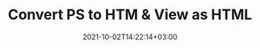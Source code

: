 ---
############################# Static ############################
layout: "autogen"
date: 2021-10-02T14:22:14+03:00
draft: false
path: "total/net/conversion/ps-to-htm/"

############################# Head ############################
head_title: "Convert PS to HTM in C# VB.NET & View as HTML"
head_description: "Code example to convert PS to HTM and 100+ other file formats in .NET (C#, VB.NET, ASP.NET & .NET Core) applications. Display the Converted HTM document as HTML viewer."

############################# Header ############################
title: "Convert PS to HTM & View as HTML"
description: "Programmatically convert PS to HTM in .NET applications using flexible options to customize the resultant document. Convert the complete document or specific pages based on page numbers or selective page ranges using the .NET document conversion library."

############################# SubMenu ############################
submenu:
    enable: false

############################# Content ############################
content:
    enable: true
    block:
    - title_left: "PS to HTM Conversion in C# .NET"
      content_left: |
          PS to HTM file conversion using C#. Add watermark and view the converted document as HTML without using any external software.

          -   Create **Converter** object to convert PS document
          -   Set the convert options for HTM format
          -   Call **Convert** method of **Converter** class instance for conversion to HTM
          -   Set options for HTML viewer
          -   Create **Viewer** object to view converted HTM as HTML
          
      title_right: "Convert Whole Document or Specific Pages"
      content_right: |
          You require `GroupDocs.Conversion` & `GroupDocs.Viewer` namespaces to convert between a wide range of popular document types such as PDF, Microsoft Word, Excel, PowerPoint, Project, Outlook, HTML, diagrams and image file formats. Explore other [.NET APIs for Office documents](https://products.conholdate.com/total/net/) as offered by Conholdate.Total.
          
          Get the respective assembly files from the [downloads](https://downloads.conholdate.com/total/net) or fetch the whole package from [Nuget](https://www.nuget.org/packages/Conholdate.Total/) to add 'Conholdate.Total` directly in your workspace.
          
      code: |
          ```cs {linenos=false}
          // Convert PS to HTM using GroupDocs.Conversion API
          // Create Converter object to convert PS document
          using (Converter converter = new Converter("input.ps"))
          {
              // set the convert options for HTM format
              var convertOptions = converter.GetPossibleConversions()["htm"].ConvertOptions;

              // convert to HTM format
              converter.Convert("output.htm", convertOptions);
          }

          // Set options for HTML viewer
          HtmlViewOptions viewOptions = HtmlViewOptions.ForEmbeddedResources("output{0}.html");

          // Create Viewer object to view converted HTM as HTML
          using (Viewer viewer = new Viewer("output.htm"))
          {
              viewer.View(viewOptions);
          }
          ```
    - title_left: "Add Watermark to Converted HTM in C#"
      content_left: |
          Accurately convert documents (PS to HTM) exactly as the original file and apply text or image watermarks to the converted document pages using C# .NET.

          -   Create **Converter** object to convert PS document
          -   Create new instance of **WatermarkOptions** class
          -   Specify watermark properties (color, width, text, image etc)
          -   Instantiate the proper **ConvertOptions** class
          -   Set **Watermark** property of the **ConvertOptions** instance
          -   Call **Convert** method of **Converter** class instance for conversion to HTM
        
      title_right: "Source Document Information Extraction"
      content_right: |
          The documents information extraction feature not only allows getting the basic information about the source document file but it also supports extracting some valuable file-format specific information such as project start and end dates of a Microsoft Project file, any printing restrictions on a PDF document, list of folders enclosed in an Outlook data file etc. 

          Convert popular document file formats on different operating systems such as Windows, Linux or macOS while using platforms such as Windows Azure, Mono and Xamarin.
          
      code: |
          ```cs {linenos=false}
          // Create Converter object to convert PS document
          using (Converter converter = new Converter("input.ps"))
          {
              // Create new instance of WatermarkOptions class
              WatermarkOptions watermark = new WatermarkOptions
              {
                  Text = "Sample watermark",
                  Color = Color.Red,
                  Width = 100,
                  Height = 100,
                  Background = true
              };

              // Instantiate the proper ConvertOptions class
              PdfConvertOptions options = new PdfConvertOptions
              {
                  Watermark = watermark
              };

              // convert to HTM format
              converter.Convert("output.htm", options);
          }
          ```
############################# About Formats ############################
about_formats:
    enable: false
############################# More Formats ############################
more_formats:
    enable: true
    auto: false
    other_out_formats: PDF DOCX DOT DOTX DOTM TXT RTF HTML MHTML XLS XLSX XLSM XLT XLTX XLTM CSV DIF PPT PPTX PPS PPSX POT POTX POTM ODT OTT OTP ODP ODS EMZ WMZ SVGZ TEX DCM WMF BMP PNG GIF JPEG TIFF
############################# Back to top ###############################
back_to_top:
  enable: true
---